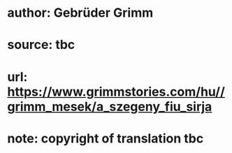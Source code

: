 # author: Gebrüder Grimm
# source: tbc
# url: https://www.grimmstories.com/hu//grimm_mesek/a_szegeny_fiu_sirja
# note: copyright of translation tbc


